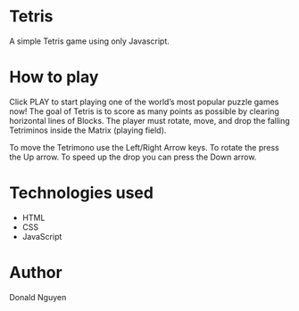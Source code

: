 # Tetris
A simple Tetris game using only Javascript.

# How to play
Click PLAY to start playing one of the world’s most popular puzzle games now! The goal of Tetris is to score as many points as possible by clearing horizontal lines of Blocks. The player must rotate, move, and drop the falling Tetriminos inside the Matrix (playing field).

To move the Tetrimono use the Left/Right Arrow keys. To rotate the press the Up arrow. To speed up the drop you can press the Down arrow.

# Technologies used
* HTML
* CSS
* JavaScript

# Author
Donald Nguyen